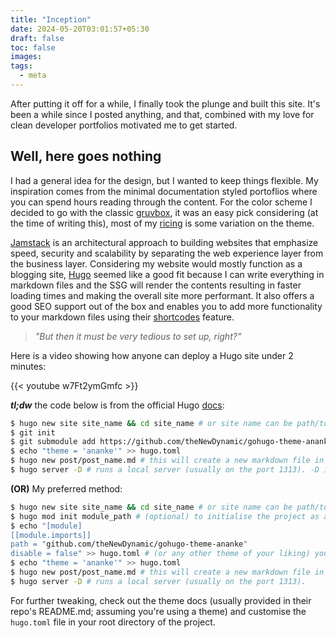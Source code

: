 ```yaml
---
title: "Inception"
date: 2024-05-20T03:01:57+05:30
draft: false
toc: false
images:
tags:
  - meta
---
```


After putting it off for a while, I finally took the plunge and built this site. It's been a while since I posted anything, and that, combined with my love for clean developer portfolios motivated me to get started.

## Well, here goes nothing

I had a general idea for the design, but I wanted to keep things flexible. My inspiration comes from the minimal documentation styled portoflios where you can spend hours reading through the content. For the color scheme I decided to go with the classic [gruvbox](https://github.com/morhetz/gruvbox), it was an easy pick considering (at the time of writing this), most of my [ricing](https://excaliburzero.gitbooks.io/an-introduction-to-linux-ricing/content/ricing.html) is some variation on the theme.

[Jamstack](https://jamstack.org/) is an architectural approach to building websites that emphasize speed, security and scalability by separating the web experience layer from the business layer. Considering my website would mostly function as a blogging site, [Hugo](https://gohugo.io/) seemed like a good fit because I can write everything in markdown files and the SSG will render the contents resulting in faster loading times and making the overall site more performant. It also offers a good SEO support out of the box and enables you to add more functionality to your markdown files using their [shortcodes](https://gohugo.io/content-management/shortcodes/) feature.

> _"But then it must be very tedious to set up, right?"_

Here is a video showing how anyone can deploy a Hugo site under 2 minutes:

{{< youtube w7Ft2ymGmfc >}}

**_tl;dw_** the code below is from the official Hugo [docs](https://gohugo.io/getting-started/quick-start/):

```bash
$ hugo new site site_name && cd site_name # or site name can be path/to/site
$ git init
$ git submodule add https://github.com/theNewDynamic/gohugo-theme-ananke.git themes/ananke # could be any other theme of your liking.
$ echo "theme = 'ananke'" >> hugo.toml
$ hugo new post/post_name.md # this will create a new markdown file in content/post/post_name.md. edit the file to your liking.
$ hugo server -D # runs a local server (usually on the port 1313). -D is for --buildDrafts
```

**(OR)** My preferred method:

```bash
$ hugo new site site_name && cd site_name # or site name can be path/to/site
$ hugo mod init module_path # (optional) to initialise the project as a module (module_path can be the link to your repo). generated a go.mod file.
$ echo "[module]
[[module.imports]]
path = "github.com/theNewDynamic/gohugo-theme-ananke"
disable = false" >> hugo.toml # (or any other theme of your liking) you dont have to git clone the theme using this method.
$ echo "theme = 'ananke'" >> hugo.toml
$ hugo new post/post_name.md # this will create a new markdown file in content/post/post_name.md. edit the file to your liking.
$ hugo server -D # runs a local server (usually on the port 1313).
```

For further tweaking, check out the theme docs (usually provided in their repo's README.md; assuming you're using a theme) and customise the `hugo.toml` file in your root directory of the project.
